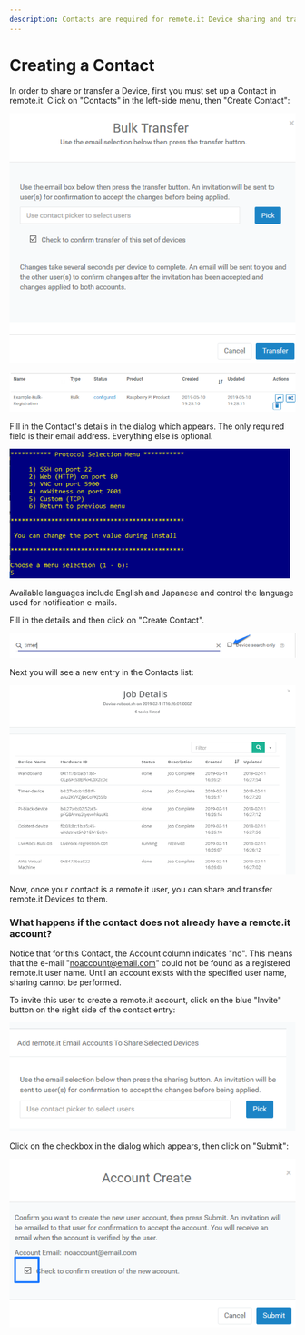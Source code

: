 ```yaml
---
description: Contacts are required for remote.it Device sharing and transfer.
---
```


# Creating a Contact

In order to share or transfer a Device, first you must set up a Contact in remote.it. Click on "Contacts" in the left-side menu, then "Create Contact":

![](../../.gitbook/assets/image%20%28291%29.png)

![](../../.gitbook/assets/image%20%28340%29.png)

Fill in the Contact's details in the dialog which appears.  The only required field is their email address. Everything else is optional.

![](../../.gitbook/assets/image%20%2889%29.png)

Available languages include English and Japanese and control the language used for notification e-mails.

Fill in the details and then click on "Create Contact".  

![](../../.gitbook/assets/image%20%28183%29.png)

Next you will see a new entry in the Contacts list:

![](../../.gitbook/assets/image%20%2877%29.png)

Now, once your contact is a remote.it user, you can share and transfer remote.it Devices to them.

### What happens if the contact does not already have a remote.it account?

Notice that for this Contact, the Account column indicates "no".  This means that the e-mail "noaccount@email.com" could not be found as a registered remote.it user name.  Until an account exists with the specified user name, sharing cannot be performed.

To invite this user to create a remote.it account, click on the blue "Invite" button on the right side of the contact entry:

![](../../.gitbook/assets/image%20%2863%29.png)

Click on the checkbox in the dialog which appears, then click on "Submit":

![](../../.gitbook/assets/image%20%2816%29.png)

